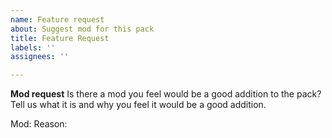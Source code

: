 ```yaml
---
name: Feature request
about: Suggest mod for this pack
title: Feature Request
labels: ''
assignees: ''

---
```


**Mod request**
Is there a mod you feel would be a good addition to the pack? Tell us what it is and why you feel it would be a good addition.

Mod:
Reason:
